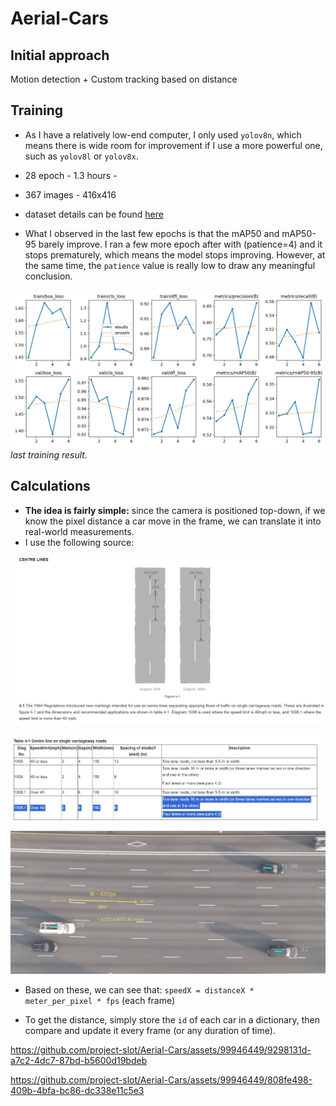 # Aerial-Cars

## Initial approach

Motion detection + Custom tracking based on distance

## Training

- As I have a relatively low-end computer, I only used `yolov8n`, which means there is wide room for improvement if I use a more powerful one, such as `yolov8l` or `yolov8x`.
- 28 epoch - 1.3 hours -
- 367 images - 416x416
- dataset details can be found [here](https://github.com/TungVietLe/Aerial-Cars/blob/main/README.roboflow.txt)

- What I observed in the last few epochs is that the mAP50 and mAP50-95 barely improve. I ran a few more epoch after with (patience=4) and it stops prematurely, which means the model stops improving. However, at the same time, the `patience` value is really low to draw any meaningful conclusion.

![result](./assets/imgs/train4_result.png)
_last training result._

## Calculations

- **The idea is fairly simple:** since the camera is positioned top-down, if we know the pixel distance a car move in the frame, we can translate it into real-world measurements.
- I use the following source:

![road_graph](./assets/imgs/1_road.png)

![highlight_data](./assets/imgs/2_highlight.png)

![to_real_measure](./assets/imgs/3_to_real.jpg)

- Based on these, we can see that: `speedX = distanceX * meter_per_pixel * fps` (each frame)

- To get the distance, simply store the `id` of each car in a dictionary, then compare and update it every frame (or any duration of time).

https://github.com/project-slot/Aerial-Cars/assets/99946449/9298131d-a7c2-4dc7-87bd-b5600d19bdeb

https://github.com/project-slot/Aerial-Cars/assets/99946449/808fe498-409b-4bfa-bc86-dc338e11c5e3
